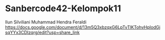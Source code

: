 # Sanbercode42-Kelompok11

Ilun Silviliani
Muhammad Hendra Feraldi
https://docs.google.com/document/d/13m5Q3xbzqxG6LpTvTlKTohvHplodGjsqYYx3CDIzqrg/edit?usp=share_link
